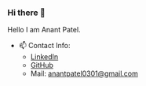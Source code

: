 ### Hi there 👋


Hello I am Anant Patel.

<!-- Here are some ideas to get you started: -->

<!-- - 🔭 I’m currently working on ... -->
<!-- - 🌱 I’m currently learning ... -->
<!-- - 👯 I’m looking to collaborate on ... -->
<!-- - 🤔 I’m looking for help with ... -->
<!-- - 💬 Ask me about ... -->
-  📫 Contact Info:
    - [LinkedIn](https://www.linkedin.com/in/anant-patel-3250a615b/)
    - [GitHub](https://github.com/anant0301/anant0301)
    - Mail: anantpatel0301@gmail.com
<!-- - 😄 Pronouns: ... -->
<!-- - ⚡ Fun fact: ... -->

